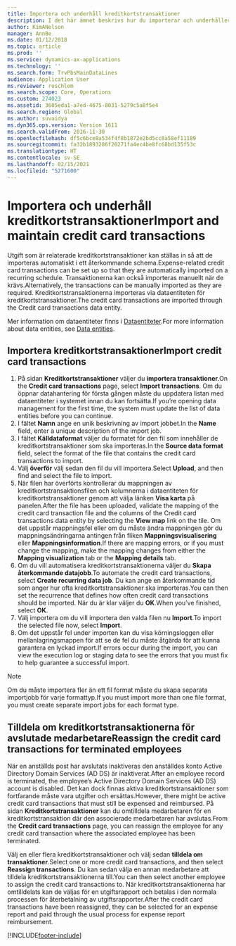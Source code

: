 ```yaml
---
title: Importera och underhåll kreditkortstransaktioner
description: I det här ämnet beskrivs hur du importerar och underhåller utgifter för kreditkortstransaktioner. Dessa transaktioner kan ställas in så att de importeras automatiskt till ett återkommande schema, eller så kan de importeras manuellt efter behov.
author: KimANelson
manager: AnnBe
ms.date: 01/12/2018
ms.topic: article
ms.prod: ''
ms.service: dynamics-ax-applications
ms.technology: ''
ms.search.form: TrvPbsMainDataLines
audience: Application User
ms.reviewer: roschlom
ms.search.scope: Core, Operations
ms.custom: 274023
ms.assetid: 3605eda1-a7ed-4675-8031-5279c5a8f5e4
ms.search.region: Global
ms.author: suvaidya
ms.dyn365.ops.version: Version 1611
ms.search.validFrom: 2016-11-30
ms.openlocfilehash: df5c6bce8a534f4f8b1872e2bd5cc8a58ef11189
ms.sourcegitcommit: fa32b1893286f20271fa4ec4be8fc68bd135f53c
ms.translationtype: HT
ms.contentlocale: sv-SE
ms.lasthandoff: 02/15/2021
ms.locfileid: "5271600"
---
```

# <a name="import-and-maintain-credit-card-transactions"></a><span data-ttu-id="73dfa-104">Importera och underhåll kreditkortstransaktioner</span><span class="sxs-lookup"><span data-stu-id="73dfa-104">Import and maintain credit card transactions</span></span>

<span data-ttu-id="73dfa-105">Utgift som är relaterade kreditkortstransaktioner kan ställas in så att de importeras automatiskt i ett återkommande schema.</span><span class="sxs-lookup"><span data-stu-id="73dfa-105">Expense-related credit card transactions can be set up so that they are automatically imported on a recurring schedule.</span></span> <span data-ttu-id="73dfa-106">Transaktionerna kan också importeras manuellt när de krävs.</span><span class="sxs-lookup"><span data-stu-id="73dfa-106">Alternatively, the transactions can be manually imported as they are required.</span></span> <span data-ttu-id="73dfa-107">Kreditkortstransaktionerna importeras via dataentiteten för kreditkortstransaktioner.</span><span class="sxs-lookup"><span data-stu-id="73dfa-107">The credit card transactions are imported through the Credit card transactions data entity.</span></span>

<span data-ttu-id="73dfa-108">Mer information om dataentiteter finns i [Dataentiteter](https://docs.microsoft.com/dynamics365/fin-ops-core/dev-itpro/data-entities/data-entities).</span><span class="sxs-lookup"><span data-stu-id="73dfa-108">For more information about data entities, see [Data entities](https://docs.microsoft.com/dynamics365/fin-ops-core/dev-itpro/data-entities/data-entities).</span></span>

## <a name="import-credit-card-transactions"></a><span data-ttu-id="73dfa-109">Importera kreditkortstransaktioner</span><span class="sxs-lookup"><span data-stu-id="73dfa-109">Import credit card transactions</span></span>

1. <span data-ttu-id="73dfa-110">På sidan **Kreditkortstransaktioner** väljer du **importera transaktioner**.</span><span class="sxs-lookup"><span data-stu-id="73dfa-110">On the **Credit card transactions** page, select **Import transactions**.</span></span> <span data-ttu-id="73dfa-111">Om du öppnar datahantering för första gången måste du uppdatera listan med dataentiteter i systemet innan du kan fortsätta.</span><span class="sxs-lookup"><span data-stu-id="73dfa-111">If you’re opening data management for the first time, the system must update the list of data entities before you can continue.</span></span>
2. <span data-ttu-id="73dfa-112">I fältet **Namn** ange en unik beskrivning av import jobbet.</span><span class="sxs-lookup"><span data-stu-id="73dfa-112">In the **Name** field, enter a unique description of the import job.</span></span>
3. <span data-ttu-id="73dfa-113">I fältet **Källdataformat** väljer du formatet för den fil som innehåller de kreditkortstransaktioner som ska importeras.</span><span class="sxs-lookup"><span data-stu-id="73dfa-113">In the **Source data format** field, select the format of the file that contains the credit card transactions to import.</span></span>
4. <span data-ttu-id="73dfa-114">Välj **överför** välj sedan den fil du vill importera.</span><span class="sxs-lookup"><span data-stu-id="73dfa-114">Select **Upload**, and then find and select the file to import.</span></span>
5. <span data-ttu-id="73dfa-115">När filen har överförts kontrollerar du mappningen av kreditkortstransaktionsfilen och kolumnerna i dataentiteten för kreditkortstransaktioner genom att välja länken **Visa karta** på panelen.</span><span class="sxs-lookup"><span data-stu-id="73dfa-115">After the file has been uploaded, validate the mapping of the credit card transaction file and the columns of the Credit card transactions data entity by selecting the **View map** link on the tile.</span></span> <span data-ttu-id="73dfa-116">Om det uppstår mappningsfel eller om du måste ändra mappningen gör du mappningsändringarna antingen från fliken **Mappningsvisualisering** eller **Mappningsinformation**.</span><span class="sxs-lookup"><span data-stu-id="73dfa-116">If there are mapping errors, or if you must change the mapping, make the mapping changes from either the **Mapping visualization** tab or the **Mapping details** tab.</span></span>
6. <span data-ttu-id="73dfa-117">Om du vill automatisera kreditkortstransaktionerna väljer du **Skapa återkommande datajobb**.</span><span class="sxs-lookup"><span data-stu-id="73dfa-117">To automate the credit card transactions, select **Create recurring data job**.</span></span> <span data-ttu-id="73dfa-118">Du kan ange en återkommande tid som anger hur ofta kreditkortstransaktioner ska importeras.</span><span class="sxs-lookup"><span data-stu-id="73dfa-118">You can then set the recurrence that defines how often credit card transactions should be imported.</span></span> <span data-ttu-id="73dfa-119">När du är klar väljer du **OK**.</span><span class="sxs-lookup"><span data-stu-id="73dfa-119">When you’ve finished, select **OK**.</span></span>
7. <span data-ttu-id="73dfa-120">Välj importera om du vill importera den valda filen nu **Import**.</span><span class="sxs-lookup"><span data-stu-id="73dfa-120">To import the selected file now, select **Import**.</span></span>
8. <span data-ttu-id="73dfa-121">Om det uppstår fel under importen kan du visa körningsloggen eller mellanlagringsmappen för att se de fel du måste åtgärda för att kunna garantera en lyckad import.</span><span class="sxs-lookup"><span data-stu-id="73dfa-121">If errors occur during the import, you can view the execution log or staging data to see the errors that you must fix to help guarantee a successful import.</span></span>

> [!NOTE]
> <span data-ttu-id="73dfa-122">Om du måste importera fler än ett fil format måste du skapa separata importjobb för varje formattyp.</span><span class="sxs-lookup"><span data-stu-id="73dfa-122">If you must import more than one file format, you must create separate import jobs for each format type.</span></span>

## <a name="reassign-the-credit-card-transactions-for-terminated-employees"></a><span data-ttu-id="73dfa-123">Tilldela om kreditkortstransaktionerna för avslutade medarbetare</span><span class="sxs-lookup"><span data-stu-id="73dfa-123">Reassign the credit card transactions for terminated employees</span></span>

<span data-ttu-id="73dfa-124">När en anställds post har avslutats inaktiveras den anställdes konto Active Directory Domain Services (AD DS) är inaktiverat.</span><span class="sxs-lookup"><span data-stu-id="73dfa-124">After an employee record is terminated, the employee’s Active Directory Domain Services (AD DS) account is disabled.</span></span> <span data-ttu-id="73dfa-125">Det kan dock finnas aktiva kreditkortstransaktioner som fortfarande måste vara utgifter och ersättas.</span><span class="sxs-lookup"><span data-stu-id="73dfa-125">However, there might be active credit card transactions that must still be expensed and reimbursed.</span></span> <span data-ttu-id="73dfa-126">På sidan **Kreditkortstransaktioner** kan du omtilldela medarbetaren för en kreditkortstransaktion där den associerade medarbetaren har avslutas.</span><span class="sxs-lookup"><span data-stu-id="73dfa-126">From the **Credit card transactions** page, you can reassign the employee for any credit card transaction where the associated employee has been terminated.</span></span>

<span data-ttu-id="73dfa-127">Välj en eller flera kreditkortstransaktioner och välj sedan **tilldela om transaktioner**.</span><span class="sxs-lookup"><span data-stu-id="73dfa-127">Select one or more credit card transactions, and then select **Reassign transactions**.</span></span> <span data-ttu-id="73dfa-128">Du kan sedan välja en annan medarbetare att tilldela kreditkortstransaktionerna till.</span><span class="sxs-lookup"><span data-stu-id="73dfa-128">You can then select another employee to assign the credit card transactions to.</span></span> <span data-ttu-id="73dfa-129">När kreditkortstransaktionerna har omtilldelats kan de väljas för en utgiftsrapport och betalas i den normala processen för återbetalning av utgiftsrapporter.</span><span class="sxs-lookup"><span data-stu-id="73dfa-129">After the credit card transactions have been reassigned, they can be selected for an expense report and paid through the usual process for expense report reimbursement.</span></span>


[!INCLUDE[footer-include](../includes/footer-banner.md)]